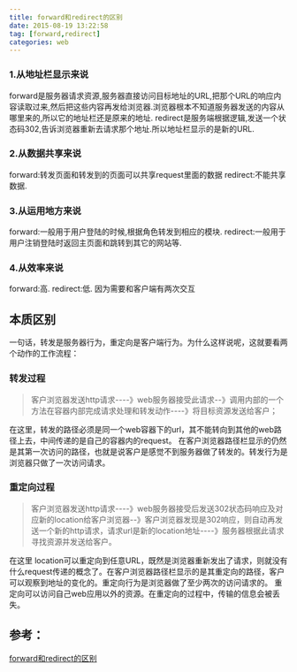 ```yaml
---
title: forward和redirect的区别
date: 2015-08-19 13:22:58
tag: [forward,redirect]
categories: web
---
```


### 1.从地址栏显示来说  
forward是服务器请求资源,服务器直接访问目标地址的URL,把那个URL的响应内容读取过来,然后把这些内容再发给浏览器.浏览器根本不知道服务器发送的内容从哪里来的,所以它的地址栏还是原来的地址.
redirect是服务端根据逻辑,发送一个状态码302,告诉浏览器重新去请求那个地址.所以地址栏显示的是新的URL.

### 2.从数据共享来说
forward:转发页面和转发到的页面可以共享request里面的数据
redirect:不能共享数据.

### 3.从运用地方来说  
forward:一般用于用户登陆的时候,根据角色转发到相应的模块.
redirect:一般用于用户注销登陆时返回主页面和跳转到其它的网站等.

### 4.从效率来说  
forward:高. 
redirect:低. 因为需要和客户端有两次交互

## 本质区别

一句话，转发是服务器行为，重定向是客户端行为。为什么这样说呢，这就要看两个动作的工作流程：

### 转发过程

> 客户浏览器发送http请求----》web服务器接受此请求--》调用内部的一个方法在容器内部完成请求处理和转发动作----》将目标资源发送给客户；

在这里，转发的路径必须是同一个web容器下的url，其不能转向到其他的web路径上去，中间传递的是自己的容器内的request。
在客户浏览器路径栏显示的仍然是其第一次访问的路径，也就是说客户是感觉不到服务器做了转发的。转发行为是浏览器只做了一次访问请求。

### 重定向过程

> 客户浏览器发送http请求----》web服务器接受后发送302状态码响应及对应新的location给客户浏览器--》客户浏览器发现是302响应，则自动再发送一个新的http请求，请求url是新的location地址----》服务器根据此请求寻找资源并发送给客户。

在这里 location可以重定向到任意URL，既然是浏览器重新发出了请求，则就没有什么request传递的概念了。在客户浏览器路径栏显示的是其重定向的路径，客户可以观察到地址的变化的。重定向行为是浏览器做了至少两次的访问请求的。
重定向可以访问自己web应用以外的资源。在重定向的过程中，传输的信息会被丢失。


参考：
---
[forward和redirect的区别](http://zhulin902.iteye.com/blog/939049)

